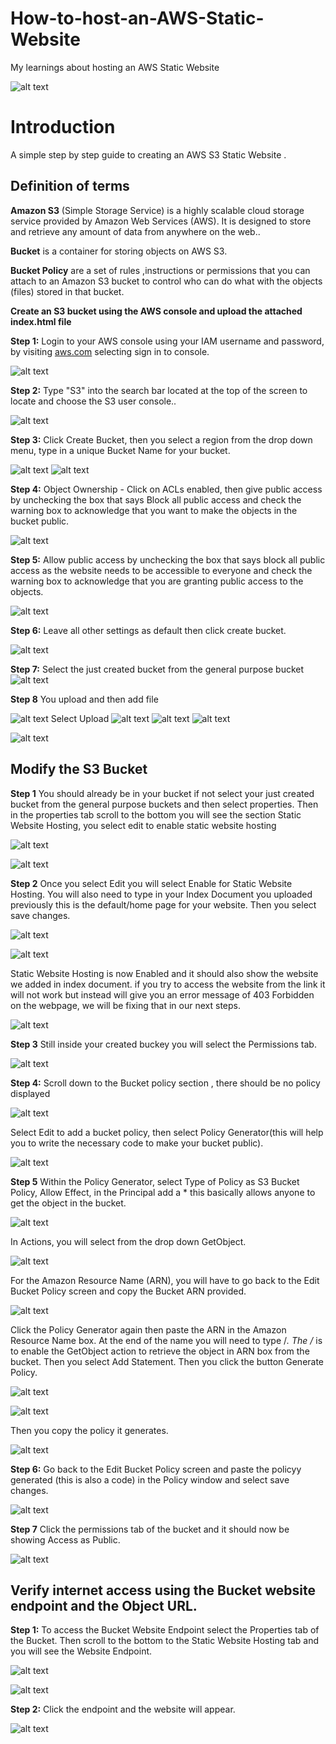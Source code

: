 # How-to-host-an-AWS-Static-Website
My learnings about hosting an AWS Static Website

![alt text](./images/Amazon%20S3%20Logo.png)
# Introduction

A simple step by step guide to creating an AWS S3 Static Website .

## Definition of terms
**Amazon S3** (Simple Storage Service) is a highly scalable cloud storage service provided by Amazon Web Services (AWS). It is designed to store and retrieve any amount of data from anywhere on the web..

**Bucket** is a container for storing objects on AWS S3.

**Bucket Policy** are a set of rules ,instructions or permissions that you can attach to an Amazon S3 bucket to control who can do what with the objects (files) stored in that bucket. 

**Create an S3 bucket using the AWS console and upload the attached index.html file**

**Step 1:** Login to your AWS console using your IAM username and password, by visiting [aws.com](https://aws.amazon.com) selecting sign in to console.

![alt text](./images/IAM%20User%20sign-in.png)

**Step 2:** Type "S3" into the search bar located at the top of the screen to locate and choose the S3 user console..

![alt text](./images/S3%20User%20console%20.png)

 **Step 3:** Click Create Bucket, then you select a region from the drop down menu, type in a unique Bucket Name for your bucket.

 ![alt text](./images/Click%20create%20bucket.png)
 ![alt text](./images/type%20a%20unique%20bucket%20name%20.png)

 **Step 4:** Object Ownership - Click on ACLs enabled, then give public access by unchecking the box that says Block all public access and check the warning box to acknowledge that you want to make the objects in the bucket public.

 ![alt text](./images/Enable%20ACLs%20on%20object%20ownership.png)

 **Step 5:** Allow public access by unchecking the box that says block all public access as the website needs to be accessible to everyone and check the warning box to acknowledge that you are granting public access to the objects.

![alt text](./images/Block%20all%20public%20access.png)


**Step 6:** Leave all other settings as default then click create bucket.

![alt text](./images/Select%20create%20bucket.png)

**Step 7:** Select the just created bucket from the general purpose bucket 
![alt text](./images/General%20Purpose%20bucket.png)

**Step 8** You upload and then add file

![alt text](./images/Upload%20.png)  Select Upload
![alt text](./images/Files%20and%20folder.png)
![alt text](./images/files%20and%20folder%202.png)
![alt text](./images/files%20and%20folder%203.png)

![alt text](./images/object%20uploaded%202.png)

## Modify the S3 Bucket

**Step 1** You should already be in your bucket if not select your just created bucket from the general purpose buckets and then select properties. Then in the properties tab scroll to the bottom you will see the section Static Website Hosting, you select edit to enable static website hosting

![alt text](./images/Properties.png)

![alt text](./images/Static%20website%20enable%201.png)

**Step 2** Once you select Edit you will select Enable for Static Website Hosting. You will also need to type in your Index Document you uploaded previously this is the default/home page for your website. Then you select save changes.

![alt text](./images/Static%20website%20enable%202.png)

![alt text](./images/Save%20changes.png)

 Static Website Hosting is now Enabled and it should also show the website we added in index document. if you try to access the website from the link it will not work but instead will give you an error message of 403 Forbidden on the webpage, we will be fixing that in our next steps.

 ![alt text](./images/static%20website%20enable%203.png)

 **Step 3** Still inside your created buckey you will select the Permissions tab.

![alt text](./images/Permissions%20tab.png)

**Step 4:** Scroll down to the Bucket policy section , there should be no policy displayed

![alt text](./images/Bucket%20policy.png)

Select Edit to add a bucket policy, then select Policy Generator(this will help you to write the necessary code to make your bucket public).

![alt text](./images/Edit%20bucket%20policy.png)

**Step 5** Within the Policy Generator, select Type of Policy as S3 Bucket Policy, Allow Effect, in the Principal add a * this basically allows anyone to get the object in the bucket.

![alt text](./images/Policy%20generator%201.png)

In Actions, you will select from the drop down GetObject.

![alt text](./images/Actions.png)

For the Amazon Resource Name (ARN), you will have to go back to the Edit Bucket Policy screen and copy the Bucket ARN provided.

![alt text](./images/ARN.png)

Click the Policy Generator again then paste the ARN in the Amazon Resource Name box. At the end of the name you will need to type /*. The /* is to enable the GetObject action to retrieve the object in ARN box from the bucket. Then you select Add Statement. Then you click the button Generate Policy.

![alt text](./images/Add%20statement.png)

![alt text](./images/Generate%20policy.png)

Then you copy the policy it generates. 

![alt text](./images/Policy.png)

**Step 6:** Go back to the Edit Bucket Policy screen and paste the policyy generated (this is also a code) in the Policy window and select save changes.

![alt text](./images/Edit%20bucket%20policy%20(2).png)

**Step 7** Click the permissions tab of the bucket and it should now be showing Access as Public.

![alt text](./images/Permissions%20showing%20public.png)

 ## **Verify internet access using the Bucket website endpoint and the Object URL.**

 **Step 1:** To access the Bucket Website Endpoint select the Properties tab of the Bucket. Then scroll to the bottom to the Static Website Hosting tab and you will see the Website Endpoint.

 ![alt text](./images/Bucket%20webiste%20endpoint.png)

![alt text](./images/Bucket%20website%20endpoint%202.png)

**Step 2:** Click the endpoint and the website will appear. 

![alt text](./images/Static%20Website.png)






